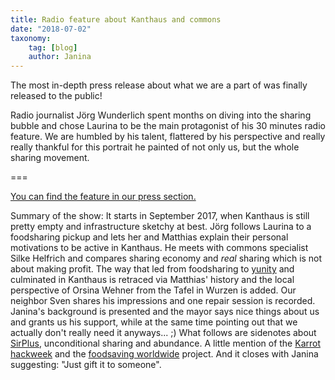 ```yaml
---
title: Radio feature about Kanthaus and commons
date: "2018-07-02"
taxonomy:
    tag: [blog]
    author: Janina
---
```


The most in-depth press release about what we are a part of was finally released to the public!

Radio journalist Jörg Wunderlich spent months on diving into the sharing bubble and chose Laurina to be the main protagonist of his 30 minutes radio feature. We are humbled by his talent, flattered by his perspective and really really thankful for this portrait he painted of not only us, but the whole sharing movement.

===

[You can find the feature in our press section.](https://kanthaus.online/about/press/2018-06-30_mdrgraswurzener)

Summary of the show:
It starts in September 2017, when Kanthaus is still pretty empty and infrastructure sketchy at best. Jörg follows Laurina to a foodsharing pickup and lets her and Matthias explain their personal motivations to be active in Kanthaus. He meets with commons specialist Silke Helfrich and compares sharing economy and _real_ sharing which is not about making profit. The way that led from foodsharing to [yunity](https://yunity.org) and culminated in Kanthaus is retraced via Matthias' history and the local perspective of Orsina Wehner from the Tafel in Wurzen is added. Our neighbor Sven shares his impressions and one repair session is recorded. Janina's background is presented and the mayor says nice things about us and grants us his support, while at the same time pointing out that we actually don't really need it anyways... ;)
What follows are sidenotes about [SirPlus](https://sirplus.de), unconditional sharing and abundance. A little mention of the [Karrot hackweek](https://kanthaus.online/events/2018-02-24_fsww-hackwee) and the [foodsaving worldwide](https://foodsaving.world) project. And it closes with Janina suggesting: "Just gift it to someone".
